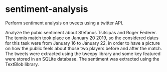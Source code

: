 # sentiment-analysis
Perform sentiment analysis on tweets using a twitter API.

Analyze the pubic sentiment about Stefanos Tsitsipas and Roger Federer.
The tennis match took place on January 20 2019, so the considered dates for this task were from January 16 to January 22, 
in order to have a picture on how the public feels about those two players before and after the match.
The tweets were extracted using the tweepy library and some key featured were stored in an SQLite database.
The sentiment was extracted using the TextBlob library.
